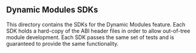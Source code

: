 ## Dynamic Modules SDKs

This directory contains the SDKs for the Dynamic Modules feature. Each SDK holds a hard-copy of the ABI
header files in order to allow out-of-tree module development. Each SDK passes the same set of tests and
is guaranteed to provide the same functionality.
